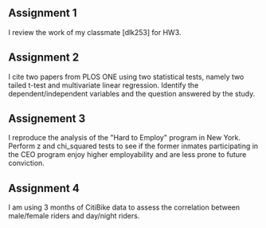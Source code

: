 ## Assignment 1

I review the work of my classmate [dlk253] for HW3.

## Assignment 2

I cite two papers from PLOS ONE using two statistical tests, namely two tailed t-test and multivariate linear regression. Identify the
dependent/independent variables and the question answered by the study.

## Assignement 3

I reproduce the analysis of the "Hard to Employ" program in New York. Perform z and chi_squared tests to see if the former inmates
participating in the CEO program enjoy higher employability and are less prone to future conviction.

## Assignment 4

I am using 3 months of CitiBike data to assess the correlation between male/female riders and day/night riders.
